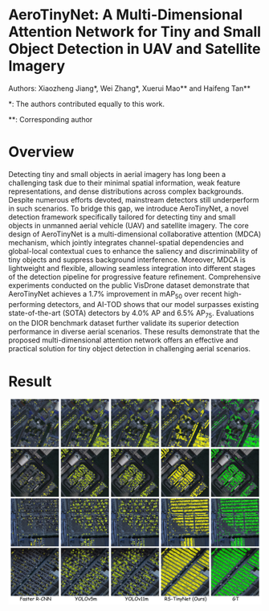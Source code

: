 # AeroTinyNet: A Multi-Dimensional Attention Network for Tiny and Small Object Detection in UAV and Satellite Imagery
Authors: Xiaozheng Jiang*, Wei Zhang*, Xuerui Mao** and Haifeng Tan**

*:  The authors contributed equally to this work.

**: Corresponding author

# Overview
Detecting tiny and small objects in aerial imagery has long been a challenging task due to their minimal spatial information, weak feature representations, and dense distributions across complex backgrounds. Despite numerous efforts devoted, mainstream detectors still underperform in such scenarios. To bridge this gap, we introduce AeroTinyNet, a novel detection framework specifically tailored for detecting tiny and small objects in unmanned aerial vehicle (UAV) and satellite imagery. The core design of AeroTinyNet is a multi-dimensional collaborative attention (MDCA) mechanism, which jointly integrates channel-spatial dependencies and global-local contextual cues to enhance the saliency and discriminability of tiny objects and suppress background interference. Moreover, MDCA is lightweight and flexible, allowing seamless integration into different stages of the detection pipeline for progressive feature refinement. Comprehensive experiments conducted on the public VisDrone dataset demonstrate that AeroTinyNet achieves a 1.7\% improvement in $\mathrm{mAP_{50}}$ over recent high-performing detectors, and AI-TOD shows that our model surpasses existing state-of-the-art (SOTA) detectors by 4.0\% AP and 6.5\% $\mathrm{AP_{75}}$. Evaluations on the DIOR benchmark dataset further validate its superior detection performance in diverse aerial scenarios. These results demonstrate that the proposed multi-dimensional attention network offers an effective and practical solution for tiny object detection in challenging aerial scenarios.

# Result
![Visualization of detection results on the AI-TOD dataset.](Result/AI-TOD.jpg)

